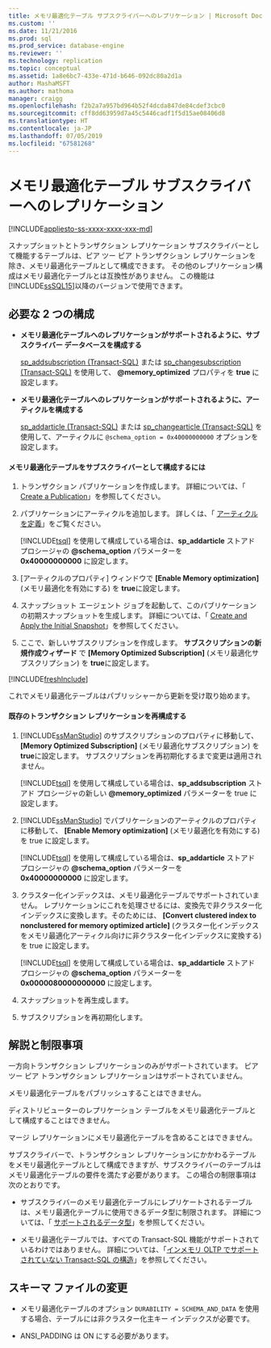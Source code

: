 ```yaml
---
title: メモリ最適化テーブル サブスクライバーへのレプリケーション | Microsoft Docs
ms.custom: ''
ms.date: 11/21/2016
ms.prod: sql
ms.prod_service: database-engine
ms.reviewer: ''
ms.technology: replication
ms.topic: conceptual
ms.assetid: 1a8e6bc7-433e-471d-b646-092dc80a2d1a
author: MashaMSFT
ms.author: mathoma
manager: craigg
ms.openlocfilehash: f2b2a7a957bd964b52f4dcda847de84cdef3cbc0
ms.sourcegitcommit: cff8dd63959d7a45c5446cadf1f5d15ae08406d8
ms.translationtype: HT
ms.contentlocale: ja-JP
ms.lasthandoff: 07/05/2019
ms.locfileid: "67581268"
---
```

# <a name="replication-to-memory-optimized-table-subscribers"></a>メモリ最適化テーブル サブスクライバーへのレプリケーション
[!INCLUDE[appliesto-ss-xxxx-xxxx-xxx-md](../../includes/appliesto-ss-xxxx-xxxx-xxx-md.md)]

  スナップショットとトランザクション レプリケーション サブスクライバーとして機能するテーブルは、ピア ツー ピア トランザクション レプリケーションを除き、メモリ最適化テーブルとして構成できます。 その他のレプリケーション構成はメモリ最適化テーブルとは互換性がありません。 この機能は [!INCLUDE[ssSQL15](../../includes/sssql15-md.md)]以降のバージョンで使用できます。  
  
## <a name="two-configurations-are-required"></a>必要な 2 つの構成  
  
-   **メモリ最適化テーブルへのレプリケーションがサポートされるように、サブスクライバー データベースを構成する**  
  
     [sp_addsubscription &#40;Transact-SQL&#41;](../../relational-databases/system-stored-procedures/sp-addsubscription-transact-sql.md) または [sp_changesubscription &#40;Transact-SQL&#41;](../../relational-databases/system-stored-procedures/sp-changesubscription-transact-sql.md) を使用して、 **@memory_optimized** プロパティを **true** に設定します。  
  
-   **メモリ最適化テーブルへのレプリケーションがサポートされるように、アーティクルを構成する**  
  
     [sp_addarticle &#40;Transact-SQL&#41;](../../relational-databases/system-stored-procedures/sp-addarticle-transact-sql.md) または [sp_changearticle &#40;Transact-SQL&#41;](../../relational-databases/system-stored-procedures/sp-changearticle-transact-sql.md) を使用して、アーティクルに `@schema_option = 0x40000000000` オプションを設定します。  
  
#### <a name="to-configure-a-memory-optimized-table-as-a-subscriber"></a>メモリ最適化テーブルをサブスクライバーとして構成するには  
  
1.  トランザクション パブリケーションを作成します。 詳細については、「 [Create a Publication](../../relational-databases/replication/publish/create-a-publication.md)」を参照してください。  
  
2.  パブリケーションにアーティクルを追加します。 詳しくは、「 [アーティクルを定義](../../relational-databases/replication/publish/define-an-article.md)」をご覧ください。  
  
     [!INCLUDE[tsql](../../includes/tsql-md.md)] を使用して構成している場合は、**sp_addarticle** ストアド プロシージャの **@schema_option** パラメーターを   
    **0x40000000000** に設定します。  
  
3.  [アーティクルのプロパティ] ウィンドウで **[Enable Memory optimization]** (メモリ最適化を有効にする) を **true**に設定します。  
  
4.  スナップショット エージェント ジョブを起動して、このパブリケーションの初期スナップショットを生成します。 詳細については、「 [Create and Apply the Initial Snapshot](../../relational-databases/replication/create-and-apply-the-initial-snapshot.md)」を参照してください。  
  
5.  ここで、新しいサブスクリプションを作成します。 **サブスクリプションの新規作成ウィザード** で **[Memory Optimized Subscription]** (メモリ最適化サブスクリプション) を **true**に設定します。  

[!INCLUDE[freshInclude](../../includes/paragraph-content/fresh-note-steps-feedback.md)]

 これでメモリ最適化テーブルはパブリッシャーから更新を受け取り始めます。  
  
#### <a name="reconfigure-an-existing-transaction-replication"></a>既存のトランザクション レプリケーションを再構成する  
  
1.  [!INCLUDE[ssManStudio](../../includes/ssmanstudio-md.md)] のサブスクリプションのプロパティに移動して、 **[Memory Optimized Subscription]** (メモリ最適化サブスクリプション) を **true**に設定します。 サブスクリプションを再初期化するまで変更は適用されません。  
  
     [!INCLUDE[tsql](../../includes/tsql-md.md)] を使用して構成している場合は、**sp_addsubscription** ストアド プロシージャの新しい **@memory_optimized** パラメーターを true に設定します。  
  
2.  [!INCLUDE[ssManStudio](../../includes/ssmanstudio-md.md)] でパブリケーションのアーティクルのプロパティに移動して、 **[Enable Memory optimization]** (メモリ最適化を有効にする) を true に設定します。  
  
     [!INCLUDE[tsql](../../includes/tsql-md.md)] を使用して構成している場合は、**sp_addarticle** ストアド プロシージャの **@schema_option** パラメーターを   
    **0x40000000000** に設定します。  
  
3.  クラスター化インデックスは、メモリ最適化テーブルでサポートされていません。 レプリケーションにこれを処理させるには、変換先で非クラスター化インデックスに変換します。そのためには、 **[Convert clustered index to nonclustered for memory optimized article]** (クラスター化インデックスをメモリ最適化アーティクル向けに非クラスター化インデックスに変換する) を true に設定します。  
  
     [!INCLUDE[tsql](../../includes/tsql-md.md)] を使用して構成している場合は、**sp_addarticle** ストアド プロシージャの **@schema_option** パラメーターを **0x0000080000000000** に設定します。  
  
4.  スナップショットを再生成します。  
  
5.  サブスクリプションを再初期化します。  
  
## <a name="remarks-and-restrictions"></a>解説と制限事項  
 一方向トランザクション レプリケーションのみがサポートされています。 ピア ツー ピア トランザクション レプリケーションはサポートされていません。  
  
 メモリ最適化テーブルをパブリッシュすることはできません。  
  
 ディストリビューターのレプリケーション テーブルをメモリ最適化テーブルとして構成することはできません。  
  
 マージ レプリケーションにメモリ最適化テーブルを含めることはできません。  
  
 サブスクライバーで、トランザクション レプリケーションにかかわるテーブルをメモリ最適化テーブルとして構成できますが、サブスクライバーのテーブルはメモリ最適化テーブルの要件を満たす必要があります。 この場合の制限事項は次のとおりです。  
 
-   サブスクライバーのメモリ最適化テーブルにレプリケートされるテーブルは、メモリ最適化テーブルに使用できるデータ型に制限されます。 詳細については、「 [サポートされるデータ型](../../relational-databases/in-memory-oltp/supported-data-types-for-in-memory-oltp.md)」を参照してください。  
  
-   メモリ最適化テーブルでは、すべての Transact-SQL 機能がサポートされているわけではありません。 詳細については、「[インメモリ OLTP でサポートされていない Transact-SQL の構造](../../relational-databases/in-memory-oltp/transact-sql-constructs-not-supported-by-in-memory-oltp.md)」を参照してください。  
  
##  <a name="Schema"></a> スキーマ ファイルの変更  
  
-   メモリ最適化テーブルのオプション `DURABILITY = SCHEMA_AND_DATA` を使用する場合、テーブルには非クラスター化主キー インデックスが必要です。  
  
-   ANSI_PADDING は ON にする必要があります。  
  
  
  

